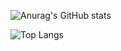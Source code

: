 ![Anurag's GitHub stats](https://github-readme-stats.vercel.app/api?username=sernan96&show_icons=true&theme=radical)

![Top Langs](https://github-readme-stats.vercel.app/api/top-langs/?username=sernan96&layout=compact)
